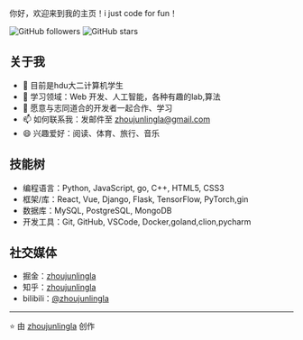 
你好，欢迎来到我的主页！i just code for fun！

![GitHub followers](https://img.shields.io/github/followers/zhoujunlingla?style=social) ![GitHub stars](https://img.shields.io/github/stars/zhoujunlingla?style=social)

## 关于我

- 🔭 目前是hdu大二计算机学生
- 🌱 学习领域：Web 开发、人工智能，各种有趣的lab,算法
- 👯 愿意与志同道合的开发者一起合作、学习
- 📫 如何联系我：发邮件至 zhoujunlingla@gmail.com
- 😄 兴趣爱好：阅读、体育、旅行、音乐

## 技能树

- 编程语言：Python, JavaScript, go, C++, HTML5, CSS3
- 框架/库：React, Vue, Django, Flask, TensorFlow, PyTorch,gin
- 数据库：MySQL, PostgreSQL, MongoDB
- 开发工具：Git, GitHub, VSCode, Docker,goland,clion,pycharm

## 社交媒体

- 掘金：[zhoujunlingla](https://juejin.cn/user/831671614311239)
- 知乎：[zhoujunlingla](https://www.zhihu.com/people/itxia-26)
- bilibili：[@zhoujunlingla](https://space.bilibili.com/1085321295?spm_id_from=333.1007.0.0)
---

⭐️ 由 [zhoujunlingla](https://github.com/zhoujunlingla) 创作
